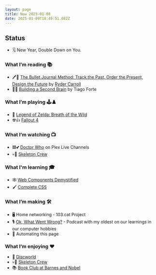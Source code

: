 ```yaml
---
layout: page
title: Now 2025-01-08
date: 2025-01-09T18:49:51.082Z
---
```


## Status

- 🗓️ New Year, Double Down on You.

### What I’m reading 📚

- 🖊️📘 [The Bullet Journal Method: Track the Past, Order the Present, Design the Future](https://www.goodreads.com/book/show/39100905-the-bullet-journal-method) by [Ryder Carroll](https://www.goodreads.com/author/show/17732950.Ryder_Carroll)
- 🧠📘 [Building a Second Brain](https://www.buildingasecondbrain.com/book) by Tiago Forte

### What I’m playing 🕹️♟️

- 🧚 [Legend of Zelda: Breath of the Wild](https://zelda.nintendo.com/breath-of-the-wild/)
- ☢️👍 [Fallout 4](https://store.steampowered.com/agecheck/app/377160/)

### What I’m watching 📺

- 🟦💕 [Doctor Who](https://thetvdb.com/series/doctor-who) on Plex Live Channels
- 💀👾 [Skeleton Crew](https://thetvdb.com/series/star-wars-skeleton-crew)

### What I'm learning 🎓

- 🕸️ [Web Components Demystified](https://scottjehl.com/learn/webcomponentsdemystified/)
- 🖌️ [Complete CSS](https://piccalil.li/complete-css)

### What I’m making 🛠️

- 🖥️ Home networking - 103.cat Project
- 🎙️ [Ok, What Went Wrong?](https://www.okwhatwentwrong.com) - Podcast with my oldest on our learnings in our computer hobbies
- 🤖 Automating this page

### What I’m enjoying ♥️

- 📖 [Discworld](https://www.discworldemporium.com)
- 💀👾 [Skeleton Crew](https://thetvdb.com/series/star-wars-skeleton-crew)
- 📚 [Book Club at Barnes and Nobel](https://stores.barnesandnoble.com/store/2715)
